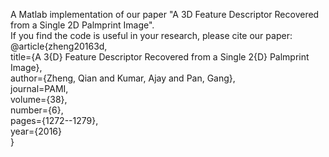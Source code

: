 A Matlab implementation of our paper "A 3D Feature Descriptor Recovered from a Single 2D Palmprint Image". <br>
If you find the code is useful in your research, please cite our paper: <br>
@article{zheng20163d,<br>
  title={A 3{D} Feature Descriptor Recovered from a Single 2{D} Palmprint Image},<br>
  author={Zheng, Qian and Kumar, Ajay and Pan, Gang},<br>
  journal=PAMI,<br>
  volume={38},<br>
  number={6},<br>
  pages={1272--1279},<br>
  year={2016}<br>
}<br>


